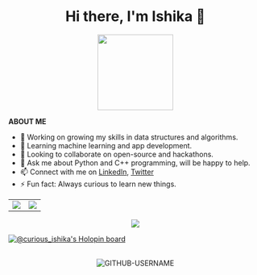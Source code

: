 <h1 align = "center">Hi there, I'm Ishika 👋</h1>
<p align = "center">
  <img src = "https://c.tenor.com/EU5PsyIFwRUAAAAi/wumpus-discord.gif", height = "150", width = "150">
 </p>

**ABOUT ME**<br>
- 🔭 Working on growing my skills in data structures and algorithms.
- 🌱 Learning machine learning and app development.
- 👯 Looking to collaborate on open-source and hackathons.
- 💬 Ask me about Python and C++ programming, will be happy to help.
- 📫 Connect with me on [LinkedIn](https://www.linkedin.com/in/ishika-punchariya-7a286121b), [Twitter](https://twitter.com/curious_ishika)
- ⚡ Fun fact: Always curious to learn new things.
 
 <table border = "0">
  <tr>
 <a href="https://github.com/Ishika2/github-readme-stats">
  <td><img align="center" src="https://github-readme-stats.vercel.app/api?username=Ishika2&show_icons=true&theme=radical" />
</a>

<a href="https://github.com/Ishika2/github-readme-stats">
  <td><img align="center" src="https://github-readme-streak-stats.herokuapp.com/?user=Ishika2" />
</a>
    </tr>
</table>
<p align = "center">
<img align="center" src="https://github-readme-stats.vercel.app/api/top-langs/?username=Ishika2&layout=compact" />
</p> 

[![@curious_ishika's Holopin board](https://holopin.me/curious_ishika)](https://holopin.io/@curious_ishika)

<p align = "center">
  <!--<font style = "courier new"> <i>VISITOR COUNT</i> </font>-->
  <br>
  <!--<img src = "https://profile-counter.glitch.me/{Ishika2}/count.svg">-->
  <img src="https://komarev.com/ghpvc/?username=Ishika2&label=PROFILE+VIEWS&color=green&style=plastic" alt="GITHUB-USERNAME" />
</p>

<!-- [![GitHub Streak](https://github-readme-streak-stats.herokuapp.com/?user=DenverCoder1)](https://git.io/streak-stats) -->
<!--- &nbsp&nbsp&nbsp&nbsp&nbsp&nbsp&nbsp&nbsp&nbsp&nbsp&nbsp&nbsp&nbsp&nbsp&nbsp&nbsp&nbsp&nbsp&nbsp&nbsp&nbsp&nbsp&nbsp&nbsp -->
